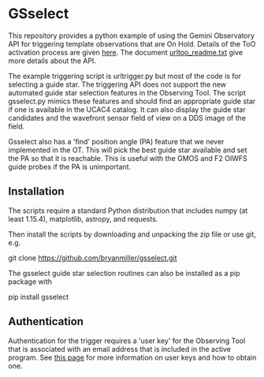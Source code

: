 # GSselect
This repository provides a python example of using the 
Gemini Observatory API for triggering template observations
that are On Hold. Details of the ToO activation process are
given [here](https://www.gemini.edu/observing/phase-ii/useful-know#ToO).
The document [urltoo_readme.txt](https://github.com/bryanmiller/gsselect/blob/master/urltoo_readme.txt)
give more details about the API.

The example triggering script is urltrigger.py but most of the 
code is for selecting a guide star. The triggering API does
not support the new automated guide star selection features 
in the Observing Tool. The script gsselect.py mimics these 
features and should find an appropriate guide star if one is 
available in the UCAC4 catalog. It can also display the guide
star candidates and the wavefront sensor field of view on a 
DDS image of the field.

Gsselect also has a 'find' position angle (PA) feature
that we never implemented in the OT. This will pick the best guide
star available and set the PA so that it is reachable. This is 
useful with the GMOS and F2 OIWFS guide probes if the PA
is unimportant.

## Installation
The scripts require a standard Python distribution that includes 
numpy (at least 1.15.4), matplotlib, astropy, and requests.

Then install the scripts by downloading and unpacking the zip
file or use git, e.g.

git clone https://github.com/bryanmiller/gsselect.git

The gsselect guide star selection routines can also be installed as a pip package with

pip install gsselect

## Authentication
Authentication for the trigger requires a 'user key' for the 
Observing Tool that is associated with an email address that
is included in the active program. See [this page](https://www.gemini.edu/observing/phase-ii/ot/ot-description/menu-bar#Keychain)
for more information on user keys and how to obtain one.

